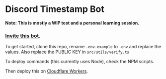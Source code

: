 # Discord Timestamp Bot

**Note: This is mostly a WIP test and a personal learning session.**

### [Invite this bot](https://discord.com/oauth2/authorize?client_id=990219994296111124&scope=applications.commands%20bot).

To get started, clone this repo, rename `.env.example` to `.env` and replace the values. Also replace the PUBLIC KEY in `src/utils/verify.ts`

To deploy commands (this currently uses Node), check the NPM scripts.

Then deploy this on [Cloudflare Workers](https://workers.cloudflare.com/).
